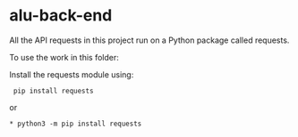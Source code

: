 # alu-back-end

All the API requests in this project run on a Python package called requests.

To use the work in this folder:

Install the requests module using:

````
 pip install requests
````
or
````
* python3 -m pip install requests
````
